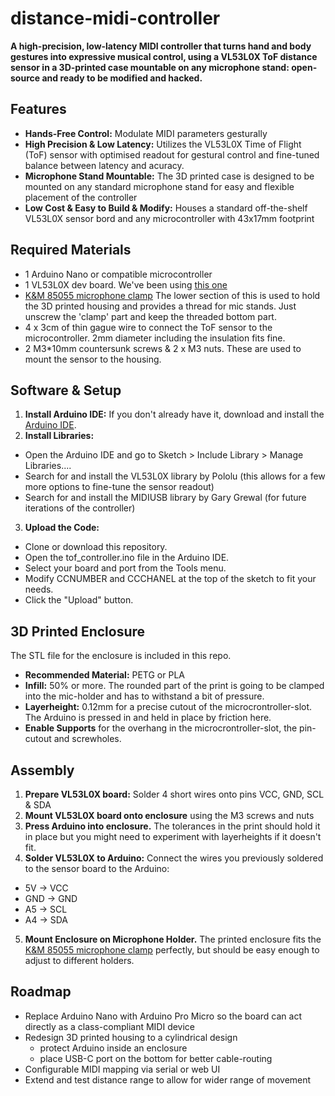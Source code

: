 # distance-midi-controller
**A high-precision, low-latency MIDI controller that turns hand and body gestures into expressive musical control, using a VL53L0X ToF distance sensor in a 3D-printed case mountable on any microphone stand: open-source and ready to be modified and hacked.**

## Features
- **Hands-Free Control:** Modulate MIDI parameters gesturally
- **High Precision & Low Latency:** Utilizes the VL53L0X Time of Flight (ToF) sensor with optimised readout for gestural control and fine-tuned balance between latency and acuracy.
- **Microphone Stand Mountable:** The 3D printed case is designed to be mounted on any standard microphone stand for easy and flexible placement of the controller
- **Low Cost & Easy to Build & Modify:** Houses a standard off-the-shelf VL53L0X sensor bord and any microcontroller with 43x17mm footprint

## Required Materials
- 1 Arduino Nano or compatible microcontroller
- 1 VL53L0X dev board. We've been using [this one](https://www.az-delivery.de/en/products/vl53l0x-time-of-flight-tof-laser-abstandssensor?srsltid=AfmBOor0_s5rByMJTX5xQ86db2U276sb2SCJpDImnMb2X7a74YgMQruc)
- [K&M 85055 microphone clamp](https://www.k-m.de/en/products/microphone-stands/accessories/microphone-clips/85055-microphone-clip-black-3-8-and-5-8) The lower section of this is used to hold the 3D printed housing and provides a thread for mic stands. Just unscrew the 'clamp' part and keep the threaded bottom part.
- 4 x 3cm of thin gague wire to connect the ToF sensor to the microcontroller. 2mm diameter including the insulation fits fine.
- 2 M3*10mm countersunk screws & 2 x M3 nuts. These are used to mount the sensor to the housing.

## Software & Setup
1. **Install Arduino IDE:** If you don't already have it, download and install the [Arduino IDE](https://www.arduino.cc/en/software/?_gl=1*4je9gw*_up*MQ..*_ga*MTk5MjkyNzY2My4xNzU3NDM2MDk1*_ga_NEXN8H46L5*czE3NTc0MzYwOTUkbzEkZzAkdDE3NTc0MzYwOTUkajYwJGwwJGgxODE3MzkxMjg3).
2. **Install Libraries:**
  - Open the Arduino IDE and go to Sketch > Include Library > Manage Libraries....
  - Search for and install the VL53L0X library by Pololu (this allows for a few more options to fine-tune the sensor readout)
  - Search for and install the MIDIUSB library by Gary Grewal (for future iterations of the controller)
3. **Upload the Code:**
  - Clone or download this repository.
  - Open the tof_controller.ino file in the Arduino IDE.
  - Select your board and port from the Tools menu.
  - Modify CCNUMBER and CCCHANEL at the top of the sketch to fit your needs.
  - Click the "Upload" button.

## 3D Printed Enclosure
The STL file for the enclosure is included in this repo.
- **Recommended Material:** PETG or PLA
- **Infill:** 50% or more. The rounded part of the print is going to be clamped into the mic-holder and has to withstand a bit of pressure.
- **Layerheight:** 0.12mm for a precise cutout of the microcrontroller-slot. The Arduino is pressed in and held in place by friction here.
- **Enable Supports** for the overhang in the microcrontroller-slot, the pin-cutout and screwholes.

## Assembly
1. **Prepare VL53L0X board:** Solder 4 short wires onto pins VCC, GND, SCL & SDA
2. **Mount VL53L0X board onto enclosure** using the M3 screws and nuts
3. **Press Arduino into enclosure.** The tolerances in the print should hold it in place but you might need to experiment with layerheights if it doesn't fit.
4. **Solder VL53L0X to Arduino:** Connect the wires you previously soldered to the sensor board to the Arduino:
  - 5V -> VCC
  - GND -> GND
  - A5 -> SCL
  - A4 -> SDA
5. **Mount Enclosure on Microphone Holder.** The printed enclosure fits the [K&M 85055 microphone clamp](https://www.k-m.de/en/products/microphone-stands/accessories/microphone-clips/85055-microphone-clip-black-3-8-and-5-8) perfectly, but should be easy enough to adjust to different holders.

## Roadmap
- Replace Arduino Nano with Arduino Pro Micro so the board can act directly as a class-compliant MIDI device
- Redesign 3D printed housing to a cylindrical design
   - protect Arduino inside an enclosure
   - place USB-C port on the bottom for better cable-routing
- Configurable MIDI mapping via serial or web UI
- Extend and test distance range to allow for wider range of movement
